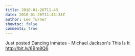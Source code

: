 ```yaml
---
title: 2010-01-26T11-43
date: 2010-01-26T11:43:33Z
author: Lee Turner
showtoc: false
comments: true
---
```


Just posted Dancing Inmates - Michael Jackson's This Is It http://bit.ly/6Bm8Q6

